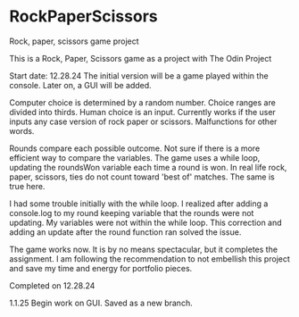 # RockPaperScissors
Rock, paper, scissors game project

This is a Rock, Paper, Scissors game as a project with The Odin Project

Start date: 12.28.24
The initial version will be a game played within the console. Later on, a GUI will be added.

Computer choice is determined by a random number. Choice ranges are divided into thirds.
Human choice is an input. Currently works if the user inputs any case version of rock paper or scissors. Malfunctions for other words.

Rounds compare each possible outcome. Not sure if there is a more efficient way to compare the variables.
The game uses a while loop, updating the roundsWon variable each time a round is won.
In real life rock, paper, scissors, ties do not count toward 'best of' matches. The same is true here.

I had some trouble initially with the while loop. I realized after adding a console.log to my round keeping variable
that the rounds were not updating. My variables were not within the while loop. This correction and adding an update after the round
function ran solved the issue.

The game works now. It is by no means spectacular, but it completes the assignment. I am following the recommendation to not embellish this project
and save my time and energy for portfolio pieces.

Completed on 12.28.24

1.1.25 Begin work on GUI. Saved as a new branch.
